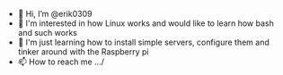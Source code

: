 - 👋 Hi, I’m @erik0309
- 👀 I'm interested in how Linux works and would like to learn how bash and such works
- 🌱 I'm just learning how to install simple servers, configure them and tinker around with the Raspberry pi
- 📫 How to reach me .../

<!---
erik0309/erik0309 is a ✨ special ✨ repository because its `README.md` (this file) appears on your GitHub profile.
You can click the Preview link to take a look at your changes.
--->
